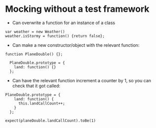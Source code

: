 # Mocking without a test framework

* Can overwrite a function for an instance of a class

```
var weather = new Weather()
weather.isStormy = function() {return false};
```
* Can make a new constructor/object with the relevant function:

```
function PlaneDouble() {};

  PlaneDouble.prototype = {
    land: function() {}
  };
```

* Can have the relevant function increment a counter by 1, so you can check that it got called:

```
PlaneDouble.prototype = {
    land: function() {
      this.landCallCount++;
    }
  };

expect(planeDouble.landCallCount).toBe(1)
```
